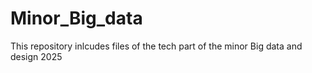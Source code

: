 # Minor_Big_data
This repository inlcudes files of the tech part of the minor Big data and design 2025
